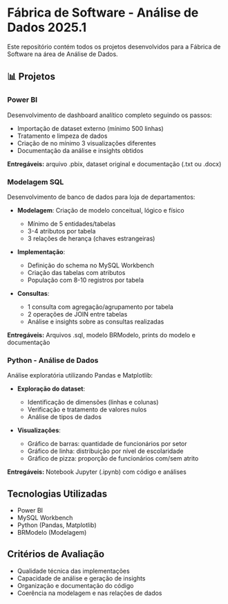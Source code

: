 # Fábrica de Software - Análise de Dados 2025.1

Este repositório contém todos os projetos desenvolvidos para a Fábrica de Software na área de Análise de Dados.

## 📊 Projetos

### Power BI
Desenvolvimento de dashboard analítico completo seguindo os passos:

- Importação de dataset externo (mínimo 500 linhas)
- Tratamento e limpeza de dados
- Criação de no mínimo 3 visualizações diferentes
- Documentação da análise e insights obtidos

**Entregáveis:** arquivo .pbix, dataset original e documentação (.txt ou .docx)

### Modelagem SQL
Desenvolvimento de banco de dados para loja de departamentos:

- **Modelagem**: Criação de modelo conceitual, lógico e físico
    - Mínimo de 5 entidades/tabelas
    - 3-4 atributos por tabela
    - 3 relações de herança (chaves estrangeiras)
    
- **Implementação**:
    - Definição do schema no MySQL Workbench
    - Criação das tabelas com atributos
    - População com 8-10 registros por tabela
    
- **Consultas**:
    - 1 consulta com agregação/agrupamento por tabela
    - 2 operações de JOIN entre tabelas
    - Análise e insights sobre as consultas realizadas

**Entregáveis:** Arquivos .sql, modelo BRModelo, prints do modelo e documentação

### Python - Análise de Dados
Análise exploratória utilizando Pandas e Matplotlib:

- **Exploração do dataset**:
    - Identificação de dimensões (linhas e colunas)
    - Verificação e tratamento de valores nulos
    - Análise de tipos de dados

- **Visualizações**:
    - Gráfico de barras: quantidade de funcionários por setor
    - Gráfico de linha: distribuição por nível de escolaridade
    - Gráfico de pizza: proporção de funcionários com/sem atrito

**Entregáveis:** Notebook Jupyter (.ipynb) com código e análises

## Tecnologias Utilizadas
- Power BI
- MySQL Workbench
- Python (Pandas, Matplotlib)
- BRModelo (Modelagem)

## Critérios de Avaliação
- Qualidade técnica das implementações
- Capacidade de análise e geração de insights
- Organização e documentação do código
- Coerência na modelagem e nas relações de dados
